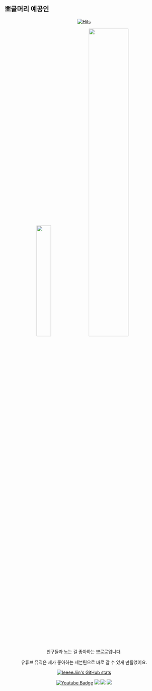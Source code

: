 ## 뽀글머리 예공인
<div align=center>

  [![Hits](https://hits.seeyoufarm.com/api/count/incr/badge.svg?url=https%3A%2F%2Fgithub.com%2FleeeeJiin&count_bg=%2379C83D&title_bg=%23555555&icon=&icon_color=%23E7E7E7&title=hits&edge_flat=false)](https://hits.seeyoufarm.com)

<img width="30%" src="https://github.com/user-attachments/assets/9131faf6-4681-4a94-97d0-0bee8c311464"/> <img width="50%" src="https://github.com/user-attachments/assets/2e46eb8a-97e6-4190-b86f-f4e6bdb83c9d"/>

친구들과 노는 걸 좋아하는 뽀로로입니다. 

유튜브 뮤직은 제가 좋아하는 세븐틴으로 바로 갈 수 있게 만들었어요.




[![leeeeJiin's GitHub stats](https://github-readme-stats.vercel.app/api?username=leeeeJiin)]([https://github.com/anuraghazra/github-readme-stats](https://github.com/leeeeJiin/leeeeJiin/blob/main/README.md))
 
[![Youtube Badge](https://img.shields.io/badge/Youtube-ff0000?style=flat-square&logo=youtube&link=https://www.youtube.com/c/kyleschool)](https://www.youtube.com/@2357LeeJiin) <a href=https://music.youtube.com/channel/UC0gpUnoyhu44aS3-NxYs7rg><img src="https://img.shields.io/badge/Youtube Music-FF0000?style=flat-square&logo=YouTube Music&logoColor=white"/></a> <a href=https://www.instagram.com/jiin0472/><img src="https://img.shields.io/badge/Instagram-E4405F?style=flat-square&logo=Instagram&logoColor=white"/></a> <a href=mailto:jiin0472@naver.com><img src="https://img.shields.io/badge/Naver Email-03C75A?style=flat-square&logo=Naver&logoColor=white&link=mailto:jiin0472@naver.com"/></a>

  </div>


